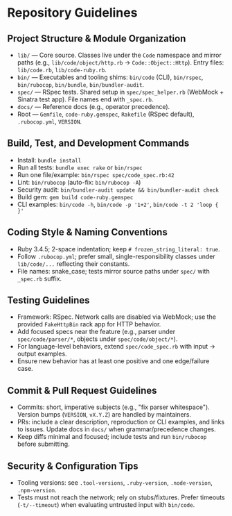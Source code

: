 # Repository Guidelines

## Project Structure & Module Organization
- `lib/` — Core source. Classes live under the `Code` namespace and mirror paths (e.g., `lib/code/object/http.rb` → `Code::Object::Http`). Entry files: `lib/code.rb`, `lib/code-ruby.rb`.
- `bin/` — Executables and tooling shims: `bin/code` (CLI), `bin/rspec`, `bin/rubocop`, `bin/bundle`, `bin/bundler-audit`.
- `spec/` — RSpec tests. Shared setup in `spec/spec_helper.rb` (WebMock + Sinatra test app). File names end with `_spec.rb`.
- `docs/` — Reference docs (e.g., operator precedence).
- Root — `Gemfile`, `code-ruby.gemspec`, `Rakefile` (RSpec default), `.rubocop.yml`, `VERSION`.

## Build, Test, and Development Commands
- Install: `bundle install`
- Run all tests: `bundle exec rake` or `bin/rspec`
- Run one file/example: `bin/rspec spec/code_spec.rb:42`
- Lint: `bin/rubocop` (auto-fix: `bin/rubocop -A`)
- Security audit: `bin/bundler-audit update && bin/bundler-audit check`
- Build gem: `gem build code-ruby.gemspec`
- CLI examples: `bin/code -h`, `bin/code -p '1+2'`, `bin/code -t 2 'loop { }'`

## Coding Style & Naming Conventions
- Ruby 3.4.5; 2-space indentation; keep `# frozen_string_literal: true`.
- Follow `.rubocop.yml`; prefer small, single-responsibility classes under `lib/code/...` reflecting their constants.
- File names: snake_case; tests mirror source paths under `spec/` with `_spec.rb` suffix.

## Testing Guidelines
- Framework: RSpec. Network calls are disabled via WebMock; use the provided `FakeHttpBin` rack app for HTTP behavior.
- Add focused specs near the feature (e.g., parser under `spec/code/parser/*`, objects under `spec/code/object/*`).
- For language-level behaviors, extend `spec/code_spec.rb` with input → output examples.
- Ensure new behavior has at least one positive and one edge/failure case.

## Commit & Pull Request Guidelines
- Commits: short, imperative subjects (e.g., "fix parser whitespace"). Version bumps (`VERSION`, `vX.Y.Z`) are handled by maintainers.
- PRs: include a clear description, reproduction or CLI examples, and links to issues. Update docs in `docs/` when grammar/precedence changes.
- Keep diffs minimal and focused; include tests and run `bin/rubocop` before submitting.

## Security & Configuration Tips
- Tooling versions: see `.tool-versions`, `.ruby-version`, `.node-version`, `.npm-version`.
- Tests must not reach the network; rely on stubs/fixtures. Prefer timeouts (`-t/--timeout`) when evaluating untrusted input with `bin/code`.

